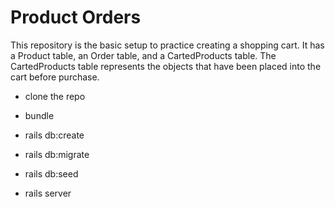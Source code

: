 # Product Orders

This repository is the basic setup to practice creating a shopping cart. It has a Product table, an Order table, and a CartedProducts table. The CartedProducts table represents the objects that have been placed into the cart before purchase.

* clone the repo

* bundle

* rails db:create

* rails db:migrate

* rails db:seed

* rails server
